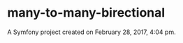 many-to-many-birectional
========================

A Symfony project created on February 28, 2017, 4:04 pm.
